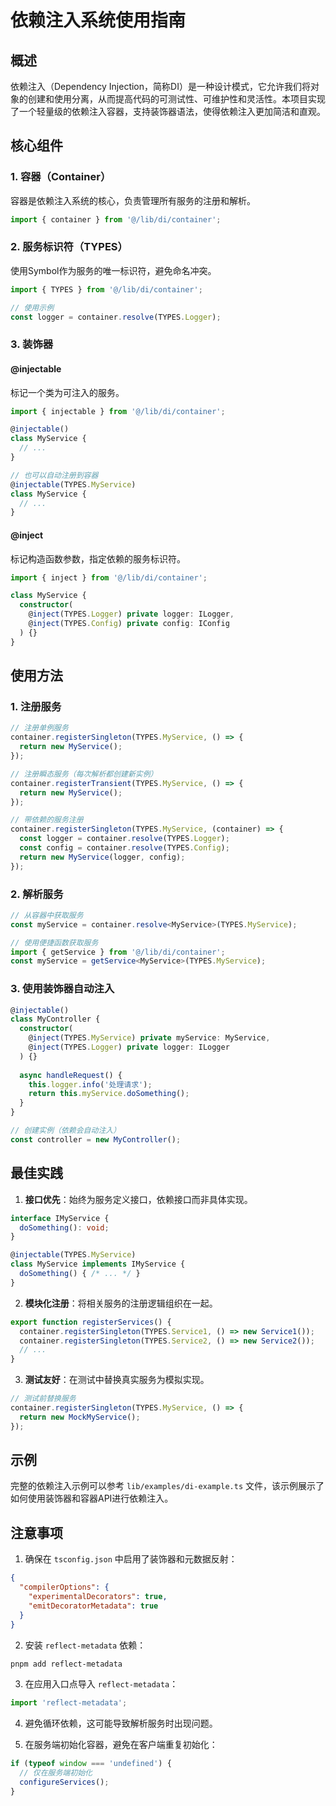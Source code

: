 # 依赖注入系统使用指南

## 概述

依赖注入（Dependency Injection，简称DI）是一种设计模式，它允许我们将对象的创建和使用分离，从而提高代码的可测试性、可维护性和灵活性。本项目实现了一个轻量级的依赖注入容器，支持装饰器语法，使得依赖注入更加简洁和直观。

## 核心组件

### 1. 容器（Container）

容器是依赖注入系统的核心，负责管理所有服务的注册和解析。

```typescript
import { container } from '@/lib/di/container';
```

### 2. 服务标识符（TYPES）

使用Symbol作为服务的唯一标识符，避免命名冲突。

```typescript
import { TYPES } from '@/lib/di/container';

// 使用示例
const logger = container.resolve(TYPES.Logger);
```

### 3. 装饰器

#### @injectable

标记一个类为可注入的服务。

```typescript
import { injectable } from '@/lib/di/container';

@injectable()
class MyService {
  // ...
}

// 也可以自动注册到容器
@injectable(TYPES.MyService)
class MyService {
  // ...
}
```

#### @inject

标记构造函数参数，指定依赖的服务标识符。

```typescript
import { inject } from '@/lib/di/container';

class MyService {
  constructor(
    @inject(TYPES.Logger) private logger: ILogger,
    @inject(TYPES.Config) private config: IConfig
  ) {}
}
```

## 使用方法

### 1. 注册服务

```typescript
// 注册单例服务
container.registerSingleton(TYPES.MyService, () => {
  return new MyService();
});

// 注册瞬态服务（每次解析都创建新实例）
container.registerTransient(TYPES.MyService, () => {
  return new MyService();
});

// 带依赖的服务注册
container.registerSingleton(TYPES.MyService, (container) => {
  const logger = container.resolve(TYPES.Logger);
  const config = container.resolve(TYPES.Config);
  return new MyService(logger, config);
});
```

### 2. 解析服务

```typescript
// 从容器中获取服务
const myService = container.resolve<MyService>(TYPES.MyService);

// 使用便捷函数获取服务
import { getService } from '@/lib/di/container';
const myService = getService<MyService>(TYPES.MyService);
```

### 3. 使用装饰器自动注入

```typescript
@injectable()
class MyController {
  constructor(
    @inject(TYPES.MyService) private myService: MyService,
    @inject(TYPES.Logger) private logger: ILogger
  ) {}
  
  async handleRequest() {
    this.logger.info('处理请求');
    return this.myService.doSomething();
  }
}

// 创建实例（依赖会自动注入）
const controller = new MyController();
```

## 最佳实践

1. **接口优先**：始终为服务定义接口，依赖接口而非具体实现。

```typescript
interface IMyService {
  doSomething(): void;
}

@injectable(TYPES.MyService)
class MyService implements IMyService {
  doSomething() { /* ... */ }
}
```

2. **模块化注册**：将相关服务的注册逻辑组织在一起。

```typescript
export function registerServices() {
  container.registerSingleton(TYPES.Service1, () => new Service1());
  container.registerSingleton(TYPES.Service2, () => new Service2());
  // ...
}
```

3. **测试友好**：在测试中替换真实服务为模拟实现。

```typescript
// 测试前替换服务
container.registerSingleton(TYPES.MyService, () => {
  return new MockMyService();
});
```

## 示例

完整的依赖注入示例可以参考 `lib/examples/di-example.ts` 文件，该示例展示了如何使用装饰器和容器API进行依赖注入。

## 注意事项

1. 确保在 `tsconfig.json` 中启用了装饰器和元数据反射：

```json
{
  "compilerOptions": {
    "experimentalDecorators": true,
    "emitDecoratorMetadata": true
  }
}
```

2. 安装 `reflect-metadata` 依赖：

```bash
pnpm add reflect-metadata
```

3. 在应用入口点导入 `reflect-metadata`：

```typescript
import 'reflect-metadata';
```

4. 避免循环依赖，这可能导致解析服务时出现问题。

5. 在服务端初始化容器，避免在客户端重复初始化：

```typescript
if (typeof window === 'undefined') {
  // 仅在服务端初始化
  configureServices();
}
```
